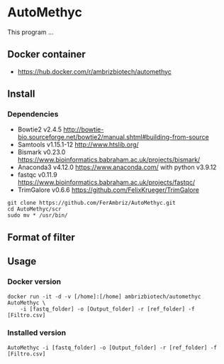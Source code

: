 # AutoMethyc
This program ...

## Docker container
* https://hub.docker.com/r/ambrizbiotech/automethyc

## Install

### Dependencies
* Bowtie2 v2.4.5 http://bowtie-bio.sourceforge.net/bowtie2/manual.shtml#building-from-source
* Samtools v1.15.1-12 http://www.htslib.org/
* Bismark v0.23.0 https://www.bioinformatics.babraham.ac.uk/projects/bismark/
* Anaconda3 v4.12.0 https://www.anaconda.com/ with python v3.9.12
* fastqc v0.11.9 https://www.bioinformatics.babraham.ac.uk/projects/fastqc/
* TrimGalore v0.6.6 https://github.com/FelixKrueger/TrimGalore
```
git clone https://github.com/FerAmbriz/AutoMethyc.git
cd AutoMethyc/scr
sudo mv * /usr/bin/
```
## Format of filter


## Usage

### Docker version
```
docker run -it -d -v [/home]:[/home] ambrizbiotech/automethyc AutoMethyc \
    -i [fastq_folder] -o [Output_folder] -r [ref_folder] -f [Filtro.csv]
```
### Installed version
```
AutoMethyc -i [fastq_folder] -o [Output_folder] -r [ref_folder] -f [Filtro.csv]
```
